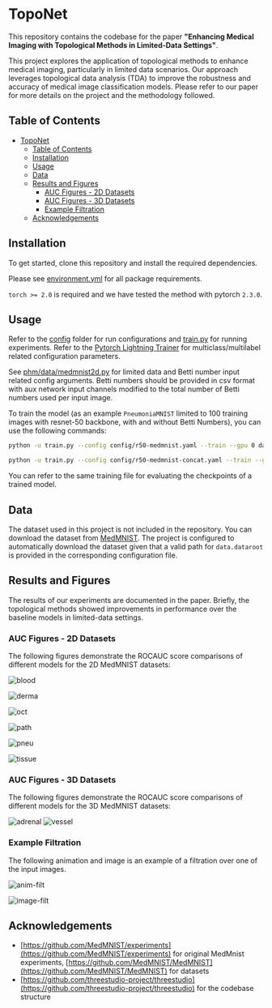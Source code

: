 # TopoNet

This repository contains the codebase for the paper **"Enhancing Medical Imaging with Topological Methods in Limited-Data Settings"**.

This project explores the application of topological methods to enhance medical imaging, particularly in limited data scenarios. 
Our approach leverages topological data analysis (TDA) to improve the robustness and accuracy of medical image classification models. Please refer to our paper for more details on the project and the methodology followed.

## Table of Contents

- [TopoNet](#toponet)
  - [Table of Contents](#table-of-contents)
  - [Installation](#installation)
  - [Usage](#usage)
  - [Data](#data)
  - [Results and Figures](#results-and-figures)
    - [AUC Figures - 2D Datasets](#auc-figures---2d-datasets)
    - [AUC Figures - 3D Datasets](#auc-figures---3d-datasets)
    - [Example Filtration](#example-filtration)
  - [Acknowledgements](#acknowledgements)

## Installation

To get started, clone this repository and install the required dependencies.

Please see [environment.yml](./environment.yml) for all package requirements.

`torch >= 2.0` is required and we have tested the method with pytorch `2.3.0`. 

## Usage

Refer to the [config](./config/) folder for run configurations and [train.py](./train.py) for running experiments. Refer to the [Pytorch Lightning Trainer](./phm/trainers/cls_trainer.py) for multiclass/multilabel related configuration parameters.

See [phm/data/medmnist2d.py](./phm/data/medmnist2d.py) for limited data and Betti number input related config arguments. Betti numbers should be 
provided in csv format with aux network input channels modified to the total number of Betti numbers used per input image.

To train the model (as an example `PneumoniaMNIST` limited to 100 training images with resnet-50 backbone, with and without Betti Numbers), you can use the following commands:

```bash
python -u train.py --config config/r50-medmnist.yaml --train --gpu 0 data.dataset=pneumoniamnist data.train_data_num=100

python -u train.py --config config/r50-medmnist-concat.yaml --train --gpu 0 data.dataset=pneumoniamnist data.train_data_num=100
```

You can refer to the same training file for evaluating the checkpoints of a trained model.

## Data

The dataset used in this project is not included in the repository.
You can download the dataset from [MedMNIST](https://medmnist.com). 
The project is configured to automatically download the dataset given that a valid path for `data.dataroot` is provided in the corresponding configuration file.

## Results and Figures

The results of our experiments are documented in the paper. Briefly, the topological methods showed improvements in performance over the baseline models in limited-data settings.

### AUC Figures - 2D Datasets

The following figures demonstrate the ROCAUC score comparisons of different models for the 2D MedMNIST datasets:

![blood](./figures/BloodMNIST_AUC_line_plot.png)

![derma](./figures/DermaMNIST_AUC_line_plot.png)

![oct](./figures/OCTMNIST_AUC_line_plot.png) 

![path](./figures/PathMNIST_AUC_line_plot.png)

![pneu](./figures/PneuMNIST_AUC_line_plot.png) 

![tissue](./figures/TissueMNIST_AUC_line_plot.png)

### AUC Figures - 3D Datasets

The following figures demonstrate the ROCAUC score comparisons of different models for the 3D MedMNIST datasets:

![adrenal](./figures/AdrenalMNIST3D_AUC_line_plot.png)
![vessel](./figures/VesselMNIST3D_AUC_line_plot.png)

### Example Filtration

The following animation and image is an example of a filtration over one of the input images.

![anim-filt](./figures/imgpsh_fullsize_anim.gif)

![image-filt](./figures/imgpsh_fullsize_anim.png)

## Acknowledgements

- [https://github.com/MedMNIST/experiments](https://github.com/MedMNIST/experiments) for original MedMnist experiments, [https://github.com/MedMNIST/MedMNIST](https://github.com/MedMNIST/MedMNIST) for datasets
- [https://github.com/threestudio-project/threestudio](https://github.com/threestudio-project/threestudio) for the codebase structure
